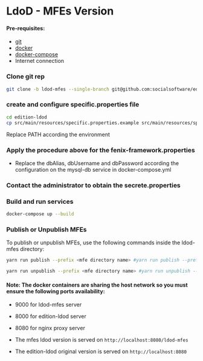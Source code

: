 # LdoD - MFEs Version

#### Pre-requisites:

- [git](https://git-scm.com/)
- [docker](https://www.docker.com/)
- [docker-compose](https://docs.docker.com/compose/install/)
- Internet connection

### Clone git rep

```sh
git clone -b ldod-mfes --single-branch git@github.com:socialsoftware/edition.git
```

### create and configure specific.properties file

```sh
cd edition-ldod
cp src/main/resources/specific.properties.example src/main/resources/specific.properties
```

Replace PATH according the environment

### Apply the procedure above for the fenix-framework.properties

- Replace the dbAlias, dbUsername and dbPassword according the configuration on the mysql-db service in docker-compose.yml

### Contact the administrator to obtain the secrete.properties

### Build and run services

```sh
docker-compose up --build
```

### Publish or Unpublish MFEs

To publish or unpublish MFEs, use the following commands inside the ldod-mfes directory:

```sh
yarn run publish --prefix <mfe directory name> #yarn run publish --prefix about
```

```sh
yarn run unpublish --prefix <mfe directory name> #yarn run unpublish --prefix virtual
```

#### Note: The docker containers are sharing the host network so you must ensure the following ports availability:

- 9000 for ldod-mfes server
- 8000 for edition-ldod server
- 8080 for nginx proxy server

- The mfes ldod version is served on `http://localhost:8080/ldod-mfes`

- The edition-ldod original version is served on `http://localhost:8080`

